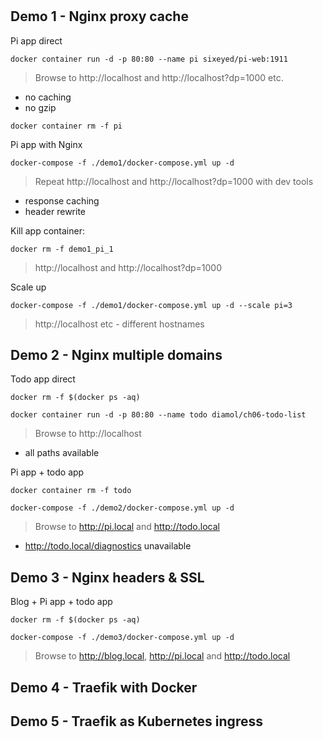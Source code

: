 #

## Demo 1 - Nginx proxy cache

Pi app direct

```
docker container run -d -p 80:80 --name pi sixeyed/pi-web:1911
```

> Browse to http://localhost and http://localhost?dp=1000 etc.

- no caching
- no gzip

```
docker container rm -f pi
```

Pi app with Nginx

```
docker-compose -f ./demo1/docker-compose.yml up -d
```

> Repeat http://localhost and http://localhost?dp=1000 with dev tools

- response caching
- header rewrite

Kill app container:

```
docker rm -f demo1_pi_1
```

> http://localhost and http://localhost?dp=1000

Scale up

```
docker-compose -f ./demo1/docker-compose.yml up -d --scale pi=3
```

> http://localhost etc - different hostnames

## Demo 2 - Nginx multiple domains

Todo app direct

```
docker rm -f $(docker ps -aq)

docker container run -d -p 80:80 --name todo diamol/ch06-todo-list
```

> Browse to http://localhost

- all paths available

Pi app + todo app

```
docker container rm -f todo

docker-compose -f ./demo2/docker-compose.yml up -d
```

> Browse to http://pi.local and http://todo.local

- http://todo.local/diagnostics unavailable

## Demo 3 - Nginx headers & SSL

Blog + Pi app + todo app

```
docker rm -f $(docker ps -aq)

docker-compose -f ./demo3/docker-compose.yml up -d
```

> Browse to http://blog.local, http://pi.local and http://todo.local

## Demo 4 - Traefik with Docker

## Demo 5 - Traefik as Kubernetes ingress
